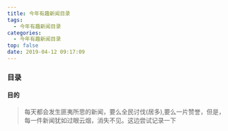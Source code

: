 ```yaml
---
title: 今年有趣新闻目录
tags:
  - 今年有趣新闻目录
categories:
  - 今年有趣新闻目录
top: false
date: 2019-04-12 09:17:09
---
```



### 目录

#### 目的 
> 每天都会发生匪夷所思的新闻，要么全民讨伐(居多),要么一片赞誉，但是，每一件新闻犹如过眼云烟，消失不见。这边尝试记录一下